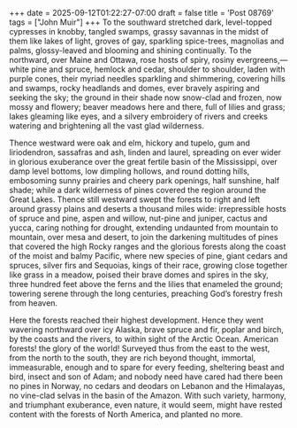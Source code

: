 +++
date = 2025-09-12T01:22:27-07:00
draft = false
title = 'Post 08769'
tags = ["John Muir"]
+++
To the southward stretched dark, level-topped cypresses in knobby, tangled swamps, grassy savannas in the midst of them like lakes of light, groves of gay, sparkling spice-trees, magnolias and palms, glossy-leaved and blooming and shining continually. To the northward, over Maine and Ottawa, rose hosts of spiry, rosiny evergreens,—white pine and spruce, hemlock and cedar, shoulder to shoulder, laden with purple cones, their myriad needles sparkling and shimmering, covering hills and swamps, rocky headlands and domes, ever bravely aspiring and seeking the sky; the ground in their shade now snow-clad and frozen, now mossy and flowery; beaver meadows here and there, full of lilies and grass; lakes gleaming like eyes, and a silvery embroidery of rivers and creeks watering and brightening all the vast glad wilderness.

Thence westward were oak and elm, hickory and tupelo, gum and liriodendron, sassafras and ash, linden and laurel, spreading on ever wider in glorious exuberance over the great fertile basin of the Mississippi, over damp level bottoms, low dimpling hollows, and round dotting hills, embosoming sunny prairies and cheery park openings, half sunshine, half shade; while a dark wilderness of pines covered the region around the Great Lakes. Thence still westward swept the forests to right and left around grassy plains and deserts a thousand miles wide: irrepressible hosts of spruce and pine, aspen and willow, nut-pine and juniper, cactus and yucca, caring nothing for drought, extending undaunted from mountain to mountain, over mesa and desert, to join the darkening multitudes of pines that covered the high Rocky ranges and the glorious forests along the coast of the moist and balmy Pacific, where new species of pine, giant cedars and spruces, silver firs and Sequoias, kings of their race, growing close together like grass in a meadow, poised their brave domes and spires in the sky, three hundred feet above the ferns and the lilies that enameled the ground; towering serene through the long centuries, preaching God’s forestry fresh from heaven.

Here the forests reached their highest development. Hence they went wavering northward over icy Alaska, brave spruce and fir, poplar and birch, by the coasts and the rivers, to within sight of the Arctic Ocean. American forests! the glory of the world! Surveyed thus from the east to the west, from the north to the south, they are rich beyond thought, immortal, immeasurable, enough and to spare for every feeding, sheltering beast and bird, insect and son of Adam; and nobody need have cared had there been no pines in Norway, no cedars and deodars on Lebanon and the Himalayas, no vine-clad selvas in the basin of the Amazon. With such variety, harmony, and triumphant exuberance, even nature, it would seem, might have rested content with the forests of North America, and planted no more.
